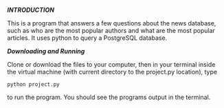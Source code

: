 ***INTRODUCTION***

This is a program that answers a few questions about the news database, such as who are 
the most popular authors and what are the most popular articles. It uses python to query
a PostgreSQL database.

***Downloading and Running***

Clone or download the files to your computer, then in your terminal inside the virtual machine
(with current directory to the project.py location), type

`python project.py`

to run the program. You should see the programs output in the terminal.